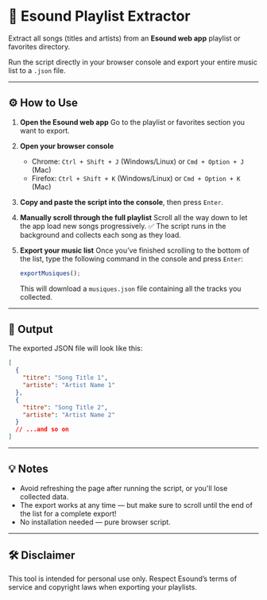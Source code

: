 
# 🎵 Esound Playlist Extractor

Extract all songs (titles and artists) from an **Esound web app** playlist or favorites directory.

Run the script directly in your browser console and export your entire music list to a `.json` file.

---

## ⚙️ How to Use

1. **Open the Esound web app**
   Go to the playlist or favorites section you want to export.

2. **Open your browser console**
   - Chrome: `Ctrl + Shift + J` (Windows/Linux) or `Cmd + Option + J` (Mac)
   - Firefox: `Ctrl + Shift + K` (Windows/Linux) or `Cmd + Option + K` (Mac)

3. **Copy and paste the script into the console**, then press `Enter`.

4. **Manually scroll through the full playlist**
   Scroll all the way down to let the app load new songs progressively.
   ✅ The script runs in the background and collects each song as they load.

5. **Export your music list**
   Once you’ve finished scrolling to the bottom of the list, type the following command in the console and press `Enter`:

   ```javascript
   exportMusiques();
   ```

   This will download a `musiques.json` file containing all the tracks you collected.

---

## 📂 Output

The exported JSON file will look like this:

```json
[
  {
    "titre": "Song Title 1",
    "artiste": "Artist Name 1"
  },
  {
    "titre": "Song Title 2",
    "artiste": "Artist Name 2"
  }
  // ...and so on
]
```

---

## 💡 Notes

- Avoid refreshing the page after running the script, or you'll lose collected data.
- The export works at any time — but make sure to scroll until the end of the list for a complete export!
- No installation needed — pure browser script.

---

## 🛠️ Disclaimer

This tool is intended for personal use only.
Respect Esound’s terms of service and copyright laws when exporting your playlists.

